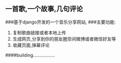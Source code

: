 ## 一首歌,一个故事,几句评论

###基于django开发的一个音乐分享网站,
###主要功能:
1.    复制歌曲链接或者本地上传
2.    生成网页,分享到你的朋友圈空间微博或者微信好友等
3.    收藏页面,弹幕评论

####building.................